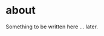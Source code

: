 <!--
.. title: about
.. slug: about
.. tags:
.. category:
.. description:
.. type: text
.. author: Xeverous
-->

# about

Something to be written here ... later.
